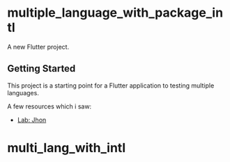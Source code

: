 # multiple_language_with_package_intl

A new Flutter project.

## Getting Started

This project is a starting point for a Flutter application to testing multiple languages.

A few resources which i saw:

- [Lab: Jhon](https://www.youtube.com/watch?v=aIEegP0cUOQ)

# multi_lang_with_intl
